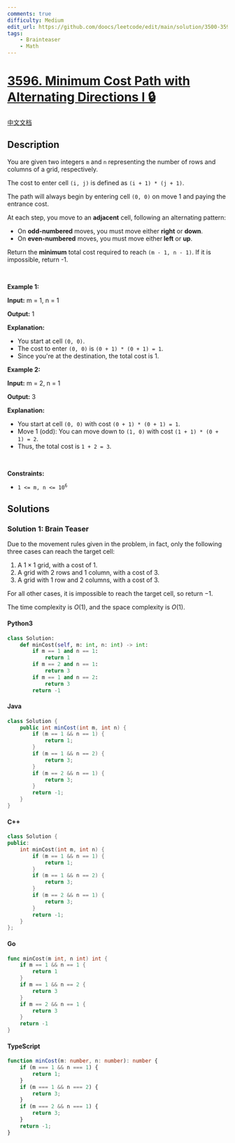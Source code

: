 ```yaml
---
comments: true
difficulty: Medium
edit_url: https://github.com/doocs/leetcode/edit/main/solution/3500-3599/3596.Minimum%20Cost%20Path%20with%20Alternating%20Directions%20I/README_EN.md
tags:
    - Brainteaser
    - Math
---
```


<!-- problem:start -->

# [3596. Minimum Cost Path with Alternating Directions I 🔒](https://leetcode.com/problems/minimum-cost-path-with-alternating-directions-i)

[中文文档](/solution/3500-3599/3596.Minimum%20Cost%20Path%20with%20Alternating%20Directions%20I/README.md)

## Description

<!-- description:start -->

<p>You are given two integers <code>m</code> and <code>n</code> representing the number of rows and columns of a grid, respectively.</p>

<p>The cost to enter cell <code>(i, j)</code> is defined as <code>(i + 1) * (j + 1)</code>.</p>

<p>The path will always begin by entering cell <code>(0, 0)</code> on move 1 and paying the entrance cost.</p>

<p>At each step, you move to an <strong>adjacent</strong> cell, following an alternating pattern:</p>

<ul>
	<li>On <strong>odd-numbered</strong> moves, you must move either <strong>right</strong> or <strong>down</strong>.</li>
	<li>On <strong>even-numbered</strong> moves, you must move either<strong> left</strong> or <strong>up</strong>.</li>
</ul>

<p>Return the <strong>minimum</strong> total cost required to reach <code>(m - 1, n - 1)</code>. If it is impossible, return -1.</p>

<p>&nbsp;</p>
<p><strong class="example">Example 1:</strong></p>

<div class="example-block">
<p><strong>Input:</strong> <span class="example-io">m = 1, n = 1</span></p>

<p><strong>Output:</strong> <span class="example-io">1</span></p>

<p><strong>Explanation:</strong></p>

<ul>
	<li>You start at cell <code>(0, 0)</code>.</li>
	<li>The cost to enter <code>(0, 0)</code> is <code>(0 + 1) * (0 + 1) = 1</code>.</li>
	<li>Since you&#39;re at the destination, the total cost is 1.</li>
</ul>
</div>

<p><strong class="example">Example 2:</strong></p>

<div class="example-block">
<p><strong>Input:</strong> <span class="example-io">m = 2, n = 1</span></p>

<p><strong>Output:</strong> <span class="example-io">3</span></p>

<p><strong>Explanation:</strong></p>

<ul>
	<li>You start at cell <code>(0, 0)</code> with cost <code>(0 + 1) * (0 + 1) = 1</code>.</li>
	<li>Move 1 (odd): You can move down to <code>(1, 0)</code> with cost <code>(1 + 1) * (0 + 1) = 2</code>.</li>
	<li>Thus, the total cost is <code>1 + 2 = 3</code>.</li>
</ul>
</div>

<p>&nbsp;</p>
<p><strong>Constraints:</strong></p>

<ul>
	<li><code>1 &lt;= m, n &lt;= 10<sup>6</sup></code></li>
</ul>

<!-- description:end -->

## Solutions

<!-- solution:start -->

### Solution 1: Brain Teaser

Due to the movement rules given in the problem, in fact, only the following three cases can reach the target cell:

1. A $1 \times 1$ grid, with a cost of $1$.
2. A grid with $2$ rows and $1$ column, with a cost of $3$.
3. A grid with $1$ row and $2$ columns, with a cost of $3$.

For all other cases, it is impossible to reach the target cell, so return $-1$.

The time complexity is $O(1)$, and the space complexity is $O(1)$.

<!-- tabs:start -->

#### Python3

```python
class Solution:
    def minCost(self, m: int, n: int) -> int:
        if m == 1 and n == 1:
            return 1
        if m == 2 and n == 1:
            return 3
        if m == 1 and n == 2:
            return 3
        return -1
```

#### Java

```java
class Solution {
    public int minCost(int m, int n) {
        if (m == 1 && n == 1) {
            return 1;
        }
        if (m == 1 && n == 2) {
            return 3;
        }
        if (m == 2 && n == 1) {
            return 3;
        }
        return -1;
    }
}
```

#### C++

```cpp
class Solution {
public:
    int minCost(int m, int n) {
        if (m == 1 && n == 1) {
            return 1;
        }
        if (m == 1 && n == 2) {
            return 3;
        }
        if (m == 2 && n == 1) {
            return 3;
        }
        return -1;
    }
};
```

#### Go

```go
func minCost(m int, n int) int {
	if m == 1 && n == 1 {
		return 1
	}
	if m == 1 && n == 2 {
		return 3
	}
	if m == 2 && n == 1 {
		return 3
	}
	return -1
}
```

#### TypeScript

```ts
function minCost(m: number, n: number): number {
    if (m === 1 && n === 1) {
        return 1;
    }
    if (m === 1 && n === 2) {
        return 3;
    }
    if (m === 2 && n === 1) {
        return 3;
    }
    return -1;
}
```

<!-- tabs:end -->

<!-- solution:end -->

<!-- problem:end -->
